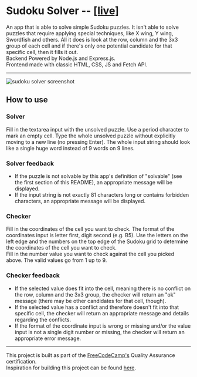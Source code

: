 # Sudoku Solver -- [[live]]()

An app that is able to solve simple Sudoku puzzles. It isn't able to solve puzzles that require applying special techniques, like X wing, Y wing, Swordfish and others.
All it does is look at the row, column and the 3x3 group of each cell and if there's only one potential candidate for that specific cell, then it fills it out.  
Backend Powered by Node.js and Express.js.  
Frontend made with classic HTML, CSS, JS and Fetch API.
___
![sudoku solver screenshot](https://i.imgur.com/CGpb4qZ.png)

## How to use
### Solver

Fill in the textarea input with the unsolved puzzle. Use a period character to mark an empty cell. Type the whole unsolved puzzle without explicitly moving to a new line (no pressing Enter). The whole input string should look like a single huge word instead of 9 words on 9 lines.  
### Solver feedback
- If the puzzle is not solvable by this app's definition of "solvable" (see the first section of this README), an appropriate message will be displayed.  
- If the input string is not exactly 81 characters long or contains forbidden characters, an appropriate message will be displayed.

### Checker
Fill in the coordinates of the cell you want to check. The format of the coordinates input is letter first, digit second (e.g. B5). Use the letters on the left edge and the numbers on the top edge of the Sudoku grid to determine the coordinates of the cell you want to check.  
Fill in the number value you want to check against the cell you picked above. The valid values go from 1 up to 9.
### Checker feedback
- If the selected value does fit into the cell, meaning there is no conflict on the row, column and the 3x3 group, the checker will return an "ok" message (there may be other candidates for that cell, though).
- If the selected value has a conflict and therefore doesn't fit into that specific cell, the checker will return an appropriate message and details regarding the conflicts.
- If the format of the coordinate input is wrong or missing and/or the value input is not a single digit number or missing, the checker will return an appropriate error message.

___
This project is built as part of the [FreeCodeCamp's](https://www.freecodecamp.org) Quality Assurance certification.  
Inspiration for building this project can be found [here](https://www.freecodecamp.org/learn/quality-assurance/quality-assurance-projects/sudoku-solver).
